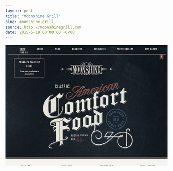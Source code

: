```yaml
---
layout: post
title: "Moonshine Grill"
slug: moonshine-grill
source: http://moonshinegrill.com
date: 2015-5-19 00:00:00 -0700
---
```


<img src="/assets/img/screenshots/moonshine-grill.jpg">
